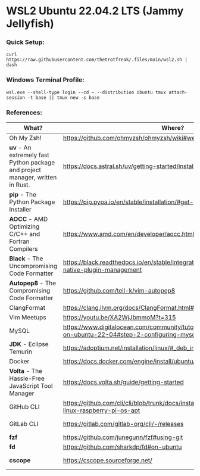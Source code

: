 # WSL2 Ubuntu 22.04.2 LTS (Jammy Jellyfish)
### Quick Setup:
```console
curl https://raw.githubusercontent.com/thetrotfreak/.files/main/wsl2.sh | dash
```
### Windows Terminal Profile:

```console
wsl.exe --shell-type login --cd ~ --distribution Ubuntu tmux attach-session -t base || tmux new -s base
```
### References:
|What?|Where?|Note!|
|---|---|---|
|Oh My Zsh!|https://github.com/ohmyzsh/ohmyzsh/wiki#welcome-to-oh-my-zsh|
|**uv** - An extremely fast Python package and project manager, written in Rust.|https://docs.astral.sh/uv/getting-started/installation/|
|**pip** - The Python Package Installer|https://pip.pypa.io/en/stable/installation/#get-pip-py|
|**AOCC** - AMD Optimizing C/C++ and Fortran Compilers|https://www.amd.com/en/developer/aocc.html|`curl` or `wget` [this](https://download.amd.com/developer/eula/aocc/aocc-5-0/aocc-compiler-5.0.0_1_amd64.deb) (avoids **EULA**)|
|**Black** - The Uncompromising Code Formatter|https://black.readthedocs.io/en/stable/integrations/editors.html#vim-8-native-plugin-management|
|**Autopep8** - The Compromising Code Formatter|https://github.com/tell-k/vim-autopep8|
|ClangFormat|https://clang.llvm.org/docs/ClangFormat.html#vim-integration|
|Vim Meetups|https://youtu.be/XA2WjJbmmoM?t=315|
|MySQL|https://www.digitalocean.com/community/tutorials/how-to-install-mysql-on-ubuntu-22-04#step-2-configuring-mysql|
|**JDK** - Eclipse Temurin|https://adoptium.net/installation/linux/#_deb_installation_on_debian_or_ubuntu|
|Docker|https://docs.docker.com/engine/install/ubuntu/#install-using-the-repository|
|**Volta** - The Hassle-Free JavaScript Tool Manager|https://docs.volta.sh/guide/getting-started|
|GitHub CLI|https://github.com/cli/cli/blob/trunk/docs/install_linux.md#debian-ubuntu-linux-raspberry-pi-os-apt|Read [*this*](https://cli.github.com/manual/gh_completion)
|GitLab CLI|https://gitlab.com/gitlab-org/cli/-/releases|Read [*this*](https://github.com/thetrotfreak/.files/blob/main/glab.md)
|**fzf**|https://github.com/junegunn/fzf#using-git|
|**fd**|https://github.com/sharkdp/fd#on-ubuntu|
|**cscope**|https://cscope.sourceforge.net/|Read [*tutorial*](https://cscope.sourceforge.net/cscope_vim_tutorial.html)
